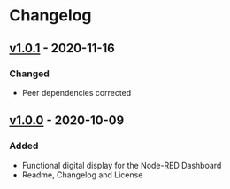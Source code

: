 # Changelog

## [v1.0.1] - 2020-11-16

### Changed
- Peer dependencies corrected

## [v1.0.0] - 2020-10-09

### Added
- Functional digital display for the Node-RED Dashboard
- Readme, Changelog and License

[v1.0.1]: https://github.com/patrickknabe/node-red-contrib-ui-digital-display/compare/v1.0.0...v1.0.1
[v1.0.0]: https://github.com/patrickknabe/node-red-contrib-ui-digital-display/releases/tag/v1.0.0